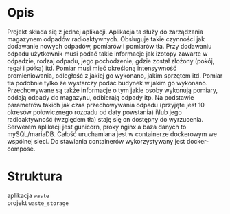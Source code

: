 # Opis
Projekt składa się z jednej aplikacji. Aplikacja ta służy do zarządzania magazynem odpadów radioaktywnych. Obsługuje takie czynności jak dodawanie nowych odpadów, pomiarów i pomiarów tła. Przy dodawaniu odpadu użytkownik musi podać takie informacje jak izotopy zawarte w odpadzie, rodzaj odpadu, jego pochodzenie, gdzie został złożony (pokój, regał i półka) itd. Pomiar musi mieć określoną intensywność promieniowania, odległość z jakiej go wykonano, jakim sprzętem itd. Pomiar tła podobnie tylko że wystarczy podać budynek w jakim go wykonano.
Przechowywane są także informacje o tym jakie osoby wykonują pomiary, oddają odpady do magazynu, odbierają odpady itp. 
Na podstawie parametrów takich jak czas przechowywania odpadu (przyjęte jest 10 okresów połowicznego rozpadu od daty powstania) i\lub jego radioaktywność (względem tła) staję się on dostępny do wyrzucenia.
Serwerem aplikacji jest gunicorn, proxy nginx a baza danych to mySQL/mariaDB. Całość uruchamiana jest w containerze dockerowym we wspólnej sieci. Do stawiania containerów wykorzystywany jest docker-compose.

# Struktura

aplikacja `waste`  
projekt `waste_storage`  

